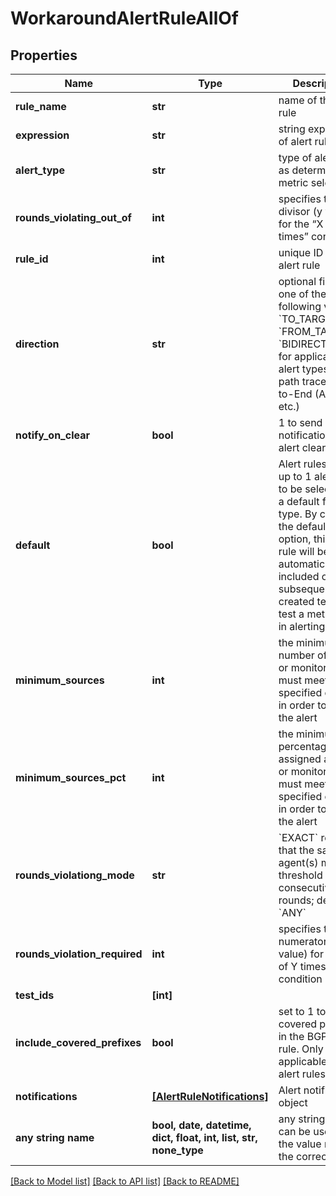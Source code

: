 # WorkaroundAlertRuleAllOf


## Properties
Name | Type | Description | Notes
------------ | ------------- | ------------- | -------------
**rule_name** | **str** | name of the alert rule | 
**expression** | **str** | string expression of alert rule | 
**alert_type** | **str** | type of alert rule, as determined by metric selection | 
**rounds_violating_out_of** | **int** | specifies the divisor (y value) for the “X of Y times” condition. | 
**rule_id** | **int** | unique ID of the alert rule | [optional] 
**direction** | **str** | optional field with one of the following values: &#x60;TO_TARGET&#x60;, &#x60;FROM_TARGET&#x60;, &#x60;BIDIRECTIONAL&#x60;, for applicable alert types (eg. path trace, End-to-End (Agent) etc.) | [optional] 
**notify_on_clear** | **bool** | 1 to send notification when alert clears | [optional] 
**default** | **bool** | Alert rules allow up to 1 alert rule to be selected as a default for each type. By checking the default option, this alert rule will be automatically included on subsequently created tests that test a metric used in alerting here | [optional] 
**minimum_sources** | **int** | the minimum number of agents or monitors that must meet the specified criteria in order to trigger the alert | [optional] 
**minimum_sources_pct** | **int** | the minimum percentage of all assigned agents or monitors that must meet the specified criteria in order to trigger the alert | [optional] 
**rounds_violationg_mode** | **str** | &#x60;EXACT&#x60; requires that the same agent(s) meet the threshold in consecutive rounds; default is &#x60;ANY&#x60; | [optional] 
**rounds_violation_required** | **int** | specifies the numerator (x value) for the “X of Y times” condition | [optional] 
**test_ids** | **[int]** |  | [optional] 
**include_covered_prefixes** | **bool** | set to 1 to include covered prefixes in the BGP alert rule. Only applicable to BGP alert rules | [optional] 
**notifications** | [**[AlertRuleNotifications]**](AlertRuleNotifications.md) | Alert notification object | [optional] 
**any string name** | **bool, date, datetime, dict, float, int, list, str, none_type** | any string name can be used but the value must be the correct type | [optional]

[[Back to Model list]](../README.md#documentation-for-models) [[Back to API list]](../README.md#documentation-for-api-endpoints) [[Back to README]](../README.md)


